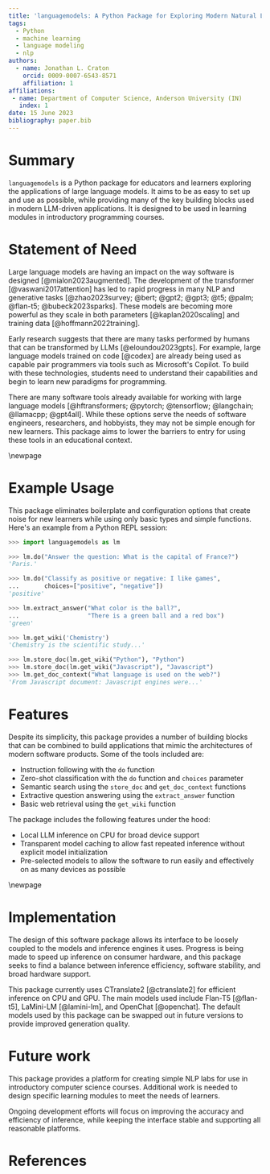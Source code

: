 ```yaml
---
title: 'languagemodels: A Python Package for Exploring Modern Natural Language Processing'
tags:
  - Python
  - machine learning
  - language modeling
  - nlp
authors:
  - name: Jonathan L. Craton
    orcid: 0009-0007-6543-8571
    affiliation: 1
affiliations:
 - name: Department of Computer Science, Anderson University (IN)
   index: 1
date: 15 June 2023
bibliography: paper.bib
---
```


# Summary

`languagemodels` is a Python package for educators and learners exploring the applications of large language models. It aims to be as easy to set up and use as possible, while providing many of the key building blocks used in modern LLM-driven applications. It is designed to be used in learning modules in introductory programming courses.

# Statement of Need

Large language models are having an impact on the way software is designed [@mialon2023augmented]. The development of the transformer [@vaswani2017attention] has led to rapid progress in many NLP and generative tasks [@zhao2023survey; @bert; @gpt2; @gpt3; @t5; @palm; @flan-t5; @bubeck2023sparks]. These models are becoming more powerful as they scale in both parameters [@kaplan2020scaling] and training data [@hoffmann2022training].

Early research suggests that there are many tasks performed by humans that can be transformed by LLMs [@eloundou2023gpts]. For example, large language models trained on code [@codex] are already being used as capable pair programmers via tools such as Microsoft's Copilot. To build with these technologies, students need to understand their capabilities and begin to learn new paradigms for programming.

There are many software tools already available for working with large language models [@hftransformers; @pytorch; @tensorflow; @langchain; @llamacpp; @gpt4all]. While these options serve the needs of software engineers, researchers, and hobbyists, they may not be simple enough for new learners. This package aims to lower the barriers to entry for using these tools in an educational context.

\newpage

# Example Usage

This package eliminates boilerplate and configuration options that create noise for new learners while using only basic types and simple functions. Here's an example from a Python REPL session:

```python
>>> import languagemodels as lm

>>> lm.do("Answer the question: What is the capital of France?")
'Paris.'

>>> lm.do("Classify as positive or negative: I like games",
...       choices=["positive", "negative"])
'positive'

>>> lm.extract_answer("What color is the ball?",
...                   "There is a green ball and a red box")
'green'

>>> lm.get_wiki('Chemistry')
'Chemistry is the scientific study...'

>>> lm.store_doc(lm.get_wiki("Python"), "Python")
>>> lm.store_doc(lm.get_wiki("Javascript"), "Javascript")
>>> lm.get_doc_context("What language is used on the web?")
'From Javascript document: Javascript engines were...'
```

# Features

Despite its simplicity, this package provides a number of building blocks that can be combined to build applications that mimic the architectures of modern software products. Some of the tools included are:

- Instruction following with the `do` function
- Zero-shot classification with the `do` function and `choices` parameter
- Semantic search using the `store_doc` and `get_doc_context` functions
- Extractive question answering using the `extract_answer` function
- Basic web retrieval using the `get_wiki` function

The package includes the following features under the hood:

- Local LLM inference on CPU for broad device support
- Transparent model caching to allow fast repeated inference without explicit model initialization
- Pre-selected models to allow the software to run easily and effectively on as many devices as possible

\newpage

# Implementation

The design of this software package allows its interface to be loosely coupled to the models and inference engines it uses. Progress is being made to speed up inference on consumer hardware, and this package seeks to find a balance between inference efficiency, software stability, and broad hardware support.

This package currently uses CTranslate2 [@ctranslate2] for efficient inference on CPU and GPU. The main models used include Flan-T5 [@flan-t5], LaMini-LM [@lamini-lm], and OpenChat [@openchat]. The default models used by this package can be swapped out in future versions to provide improved generation quality.

# Future work

This package provides a platform for creating simple NLP labs for use in introductory computer science courses. Additional work is needed to design specific learning modules to meet the needs of learners.

Ongoing development efforts will focus on improving the accuracy and efficiency of inference, while keeping the interface stable and supporting all reasonable platforms.

# References
